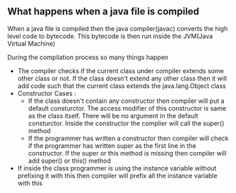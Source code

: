 ## What happens when a java file is compiled

When a java file is compiled then the java compiler(javac) converts the high level code to bytecode. This bytecode is then run inside the JVM(Java Virtual Machine)

During the compilation process so many things happen
- The compiler checks if the current class under compiler extends some other class or not. If the class doesn't extend any other class then it will add code such that the current class extends the java.lang.Object class
- Constructor Cases : 
    - If the class doesn't contain any constructor then compiler will put a default consturctor. The access modifier of this constructor is same as the class itself. There will be no argument in the default consturctor. Inside the constructor the complier will call the super() method
    - If the programmer has written a constructor then compiler will check if the programmer has written super as the first line in the constructor. If the super or this method is missing then compiler will add super() or this() method
- If inside the class programmer is using the instance variable without prefixing it with this then compiler will prefix all the instance variable with this

